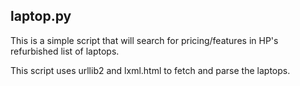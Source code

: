 laptop.py
----------

This is a simple script that will search for pricing/features in HP's refurbished list of laptops.

This script uses urllib2 and lxml.html to fetch and parse the laptops.
